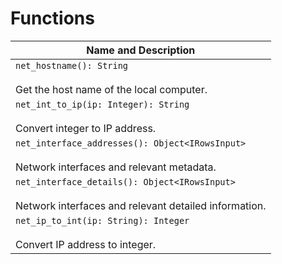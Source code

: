 # Functions

| Name and Description |
| --- |
| `net_hostname(): String`<br /><br /> Get the host name of the local computer. |
| `net_int_to_ip(ip: Integer): String`<br /><br /> Convert integer to IP address. |
| `net_interface_addresses(): Object<IRowsInput>`<br /><br /> Network interfaces and relevant metadata. |
| `net_interface_details(): Object<IRowsInput>`<br /><br /> Network interfaces and relevant detailed information. |
| `net_ip_to_int(ip: String): Integer`<br /><br /> Convert IP address to integer. |
